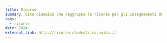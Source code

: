 ```yaml
---
title: Risorse
summary: Sito dinamico che raggruppa le risorse per gli insegnamenti delle Lauree in Informatica, Ing. Informatica, Informatica per il Management e le relative Lauree Magistrali
tags:
  - risorse
date: 2024
external_link: http://risorse.students.cs.unibo.it
---
```

